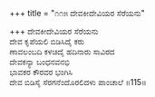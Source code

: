 +++
title = "೧೧೫ ದೇವಕೀದೇವಿಯರ ಸೆರೆಯನು"

+++
ದೇವಕೀದೇವಿಯರ ಸೆರೆಯನು   
ದೇವ ಕೃಪೆಯಲಿ ಬಿಡಿಸಿದೈ ಕರು  
ಣಾವಲಂಬದಿ ಕಳಚಿದೈ ಹದಿನಾರು ಸಾವಿರದ  
ದೇವಕನ್ಯಾ ಬಂಧನವನಭಿ  
ಭಾವಕರ ಕೌರವರ ಭಂಗಿಸಿ  
ದೇವ ಬಿಡಿಸೈ ಸೆರಗನೆಂದೊರಲಿದಳು ಪಾಂಚಾಲೆ     ॥115॥